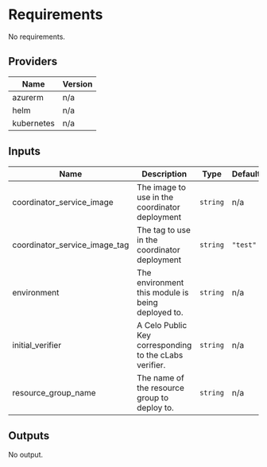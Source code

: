 # Requirements

No requirements.

## Providers

| Name | Version |
|------|---------|
| azurerm | n/a |
| helm | n/a |
| kubernetes | n/a |

## Inputs

| Name | Description | Type | Default | Required |
|------|-------------|------|---------|:--------:|
| coordinator\_service\_image | The image to use in the coordinator deployment | `string` | n/a | yes |
| coordinator\_service\_image\_tag | The tag to use in the coordinator deployment | `string` | `"test"` | no |
| environment | The environment this module is being deployed to. | `string` | n/a | yes |
| initial\_verifier | A Celo Public Key corresponding to the cLabs verifier. | `string` | n/a | yes |
| resource\_group\_name | The name of the resource group to deploy to. | `string` | n/a | yes |

## Outputs

No output.